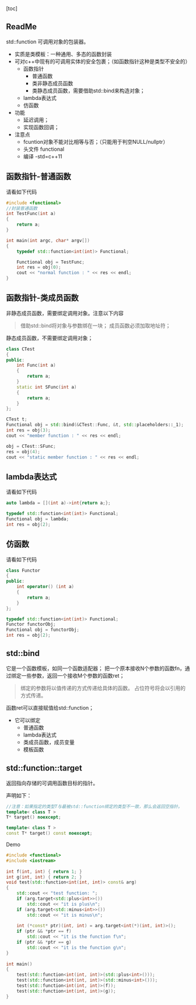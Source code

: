[toc]

## ReadMe
std::function 可调用对象的包装器。

- 实质是类模板：一种通用、多态的函数封装
- 可对c++中现有的可调用实体的安全包裹；（如函数指针这种是类型不安全的）
	- 函数指针
		- 普通函数
		- 类非静态成员函数
		- 类静态成员函数，需要借助std::bind来构造对象；
	- lambda表达式
	- 仿函数
- 功能
	- 延迟调用；
	- 实现函数回调；
- 注意点
	- fcuntion对象不能对比相等与否；（只能用于判空NULL/nullptr）
	- 头文件 functional
	- 编译 -std=c++11


## 函数指针-普通函数
请看如下代码
```cpp
#include <functional>  
//封装普通函数  
int TestFunc(int a)
{ 
	return a;
}  

int main(int argc, char* argv[])  
{  
	typedef std::function<int(int)> Functional;

	Functional obj = TestFunc;  
	int res = obj(0);  
	cout << "normal function : " << res << endl;  
}
```

## 函数指针-类成员函数
非静态成员函数，需要绑定调用对象。注意以下内容
> 借助std::bind将对象与参数绑在一块；
> 成员函数必须加取地址符；

静态成员函数，不需要绑定调用对象；
```cpp
class CTest
{   
public:
	int Func(int a)
    {
        return a;
    }
    static int SFunc(int a)  
    {  
        return a;  
    }  
};

CTest t;
Functional obj = std::bind(&CTest::Func, &t, std::placeholders::_1);  
int res = obj(3);  
cout << "member function : " << res << endl;  

obj = CTest::SFunc;  
res = obj(4);                                                                                                                           
cout << "static member function : " << res << endl;  
```

## lambda表达式
请看如下代码
```cpp
auto lambda = [](int a)->int{return a;};

typedef std::function<int(int)> Functional;
Functional obj = lambda;
int res = obj(2);  
```



## 仿函数
请看如下代码
```cpp
class Functor  
{  
public:  
    int operator() (int a)  
    {  
        return a;  
    }  
};  

typedef std::function<int(int)> Functional;
Functor functorObj;
Functional obj = functorObj;
int res = obj(2);  
```


## std::bind
它是一个函数模板，如同一个函数适配器；
把一个原本接收N个参数的函数fn，通过绑定一些参数，返回一个接收M个参数的函数ret；
> 绑定的参数将以值传递的方式传递给具体的函数。
> 占位符号将会以引用的方式传递。

函数ret可以直接赋值给std::function；


- 它可以绑定
	- 普通函数
	- lambda表达式
	- 类成员函数，成员变量
	- 模板函数


## std::function::target 
返回指向存储的可调用函数目标的指针。

声明如下：
```cpp
//注意：如果指定的类型T与最被std::function绑定的类型不一致，那么会返回空指针。
template< class T > 
T* target() noexcept;

template< class T > 
const T* target() const noexcept;
```

Demo
```cpp
#include <functional>
#include <iostream>
 
int f(int, int) { return 1; }
int g(int, int) { return 2; }
void test(std::function<int(int, int)> const& arg)
{
    std::cout << "test function: ";
    if (arg.target<std::plus<int>>())
        std::cout << "it is plus\n";
    if (arg.target<std::minus<int>>())
        std::cout << "it is minus\n";
 
    int (*const* ptr)(int, int) = arg.target<int(*)(int, int)>();
    if (ptr && *ptr == f)
        std::cout << "it is the function f\n";
    if (ptr && *ptr == g)
        std::cout << "it is the function g\n";
}
 
int main()
{
    test(std::function<int(int, int)>(std::plus<int>()));
    test(std::function<int(int, int)>(std::minus<int>()));
    test(std::function<int(int, int)>(f));
    test(std::function<int(int, int)>(g));
}
```
